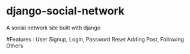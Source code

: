 # django-social-network
A social network site built with django

#Features :
User Signup, Login, Password Reset 
Adding Post, Following Others
